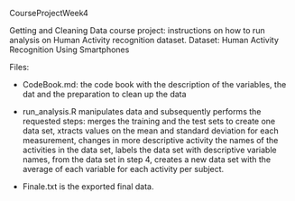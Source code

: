 CourseProjectWeek4

Getting and Cleaning Data course project: instructions on how to run analysis on Human Activity recognition dataset.
Dataset: Human Activity Recognition Using Smartphones

Files:

- CodeBook.md: the code book with the description of the variables, the dat and the preparation to clean up the data

- run_analysis.R manipulates data and subsequently performs the requested steps: merges the training and the test sets to create one data set, xtracts values on the mean and standard deviation for each measurement, changes in more descriptive activity the names of the activities in the data set, labels the data set with descriptive variable names, from the data set in step 4, creates a new data set with the average of each variable for each activity per subject.


- Finale.txt is the exported final data.
